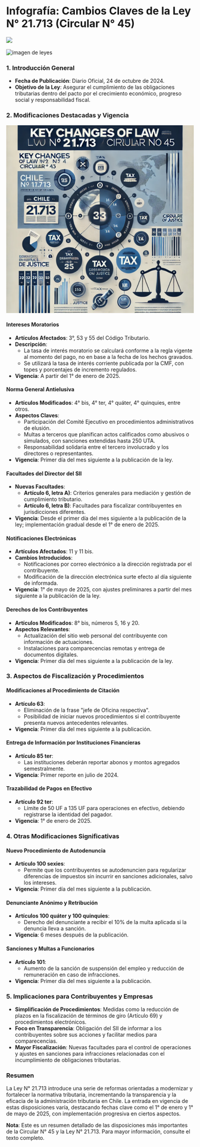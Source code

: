 # Infografía: Cambios Claves de la Ley N° 21.713 (Circular N° 45)
![](https://upload.wikimedia.org/wikipedia/commons/thumb/b/bb/Logo_de_Servicio_de_Impuestos_Internos.svg/2409px-Logo_de_Servicio_de_Impuestos_Internos.svg.png)

![imagen de leyes](https://plus.unsplash.com/premium_photo-1661769577787-9811af17f98d?q=80&w=1953&auto=format&fit=crop&ixlib=rb-4.0.3&ixid=M3wxMjA3fDB8MHxwaG90by1wYWdlfHx8fGVufDB8fHx8fA%3D%3D)
### 1. **Introducción General**
- **Fecha de Publicación**: Diario Oficial, 24 de octubre de 2024.
- **Objetivo de la Ley**: Asegurar el cumplimiento de las obligaciones tributarias dentro del pacto por el crecimiento económico, progreso social y responsabilidad fiscal.

### 2. **Modificaciones Destacadas y Vigencia**
![](https://raw.githubusercontent.com/ferconsultor/imagenes_infografias/refs/heads/main/DALL%C2%B7E%202024-11-05%2021.54.33%20-%20Create%20an%20infographic%20cover%20image%20that%20highlights%20the%20'Key%20Changes%20of%20Law%20N%C2%B0%2021.713%20(Circular%20N%C2%B0%2045)'%20in%20Chile.%20The%20design%20should%20be%20professional%20and%20.webp)
#### **Intereses Moratorios**
- **Artículos Afectados**: 3°, 53 y 55 del Código Tributario.
- **Descripción**:
  - La tasa de interés moratorio se calculará conforme a la regla vigente al momento del pago, no en base a la fecha de los hechos gravados.
  - Se utilizará la tasa de interés corriente publicada por la CMF, con topes y porcentajes de incremento regulados.
- **Vigencia**: A partir del 1° de enero de 2025.

#### **Norma General Antielusiva**
- **Artículos Modificados**: 4° bis, 4° ter, 4° quáter, 4° quinquies, entre otros.
- **Aspectos Claves**:
  - Participación del Comité Ejecutivo en procedimientos administrativos de elusión.
  - Multas a terceros que planifican actos calificados como abusivos o simulados, con sanciones extendidas hasta 250 UTA.
  - Responsabilidad solidaria entre el tercero involucrado y los directores o representantes.
- **Vigencia**: Primer día del mes siguiente a la publicación de la ley.

#### **Facultades del Director del SII**
- **Nuevas Facultades**:
  - **Artículo 6, letra A)**: Criterios generales para mediación y gestión de cumplimiento tributario.
  - **Artículo 6, letra B)**: Facultades para fiscalizar contribuyentes en jurisdicciones diferentes.
- **Vigencia**: Desde el primer día del mes siguiente a la publicación de la ley; implementación gradual desde el 1° de enero de 2025.

#### **Notificaciones Electrónicas**
- **Artículos Afectados**: 11 y 11 bis.
- **Cambios Introducidos**:
  - Notificaciones por correo electrónico a la dirección registrada por el contribuyente.
  - Modificación de la dirección electrónica surte efecto al día siguiente de informada.
- **Vigencia**: 1° de mayo de 2025, con ajustes preliminares a partir del mes siguiente a la publicación de la ley.

#### **Derechos de los Contribuyentes**
- **Artículos Modificados**: 8° bis, números 5, 16 y 20.
- **Aspectos Relevantes**:
  - Actualización del sitio web personal del contribuyente con información de actuaciones.
  - Instalaciones para comparecencias remotas y entrega de documentos digitales.
- **Vigencia**: Primer día del mes siguiente a la publicación de la ley.

### 3. **Aspectos de Fiscalización y Procedimientos**

#### **Modificaciones al Procedimiento de Citación**
- **Artículo 63**:
  - Eliminación de la frase "jefe de Oficina respectiva".
  - Posibilidad de iniciar nuevos procedimientos si el contribuyente presenta nuevos antecedentes relevantes.
- **Vigencia**: Primer día del mes siguiente a la publicación.

#### **Entrega de Información por Instituciones Financieras**
- **Artículo 85 ter**:
  - Las instituciones deberán reportar abonos y montos agregados semestralmente.
- **Vigencia**: Primer reporte en julio de 2024.

#### **Trazabilidad de Pagos en Efectivo**
- **Artículo 92 ter**:
  - Límite de 50 UF a 135 UF para operaciones en efectivo, debiendo registrarse la identidad del pagador.
- **Vigencia**: 1° de enero de 2025.

### 4. **Otras Modificaciones Significativas**

#### **Nuevo Procedimiento de Autodenuncia**
- **Artículo 100 sexies**:
  - Permite que los contribuyentes se autodenuncien para regularizar diferencias de impuestos sin incurrir en sanciones adicionales, salvo los intereses.
- **Vigencia**: Primer día del mes siguiente a la publicación.

#### **Denunciante Anónimo y Retribución**
- **Artículos 100 quáter y 100 quinquies**:
  - Derecho del denunciante a recibir el 10% de la multa aplicada si la denuncia lleva a sanción.
- **Vigencia**: 6 meses después de la publicación.

#### **Sanciones y Multas a Funcionarios**
- **Artículo 101**:
  - Aumento de la sanción de suspensión del empleo y reducción de remuneración en caso de infracciones.
- **Vigencia**: Primer día del mes siguiente a la publicación.

### 5. **Implicaciones para Contribuyentes y Empresas**

- **Simplificación de Procedimientos**: Medidas como la reducción de plazos en la fiscalización de términos de giro (Artículo 69) y procedimientos electrónicos.
- **Foco en Transparencia**: Obligación del SII de informar a los contribuyentes sobre sus acciones y facilitar medios para comparecencias.
- **Mayor Fiscalización**: Nuevas facultades para el control de operaciones y ajustes en sanciones para infracciones relacionadas con el incumplimiento de obligaciones tributarias.

### **Resumen**
La Ley N° 21.713 introduce una serie de reformas orientadas a modernizar y fortalecer la normativa tributaria, incrementando la transparencia y la eficacia de la administración tributaria en Chile. La entrada en vigencia de estas disposiciones varía, destacando fechas clave como el 1° de enero y 1° de mayo de 2025, con implementación progresiva en ciertos aspectos.

**Nota**: Este es un resumen detallado de las disposiciones más importantes de la Circular N° 45 y la Ley N° 21.713. Para mayor información, consulte el texto completo.
